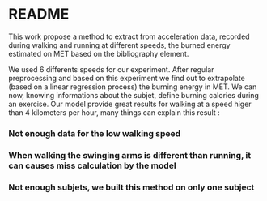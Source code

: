 # README
This work propose a method to extract from acceleration data, recorded during walking and running at different speeds, the burned energy estimated on MET based on the bibliography element.

We used 6 differents speeds for our experiment. After regular preprocessing and based on this experiment we find out to extrapolate (based on a linear regression process) the burning energy in MET. We can now, knowing informations about the subjet, define burning calories during an exercise.
Our model provide great results for walking at a speed higer than 4 kilometers per hour, many things can explain this result : 
  ### Not enough data for the low walking speed
  ### When walking the swinging arms is different than running, it can causes miss calculation by the model
  ### Not enough subjets, we built this method on only one subject
